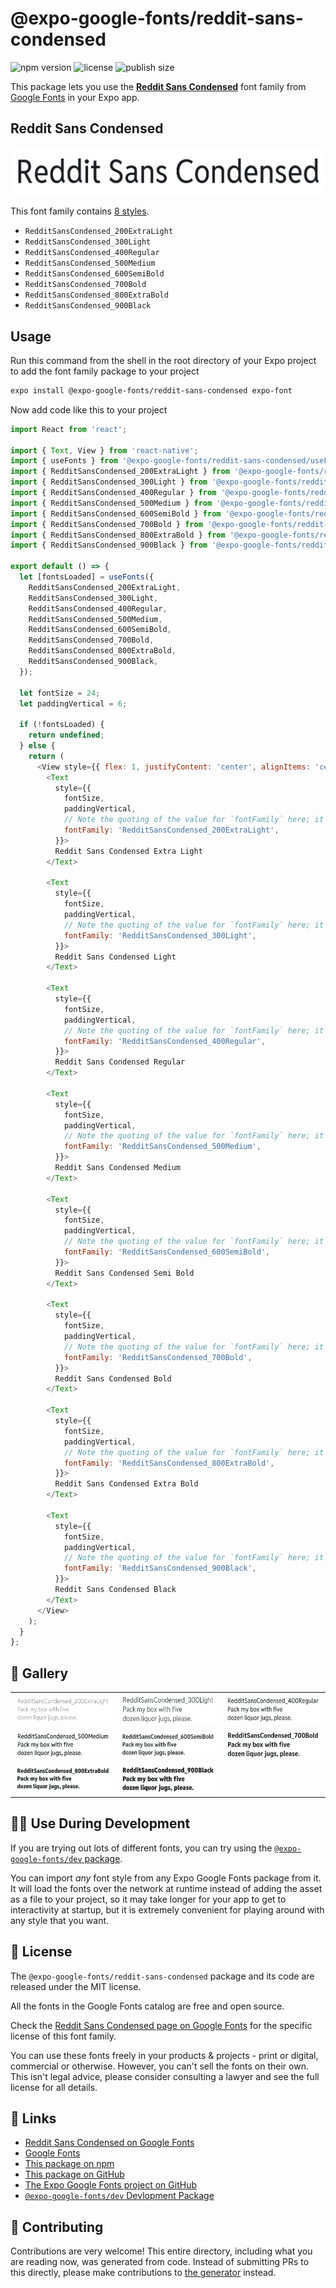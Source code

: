 # @expo-google-fonts/reddit-sans-condensed

![npm version](https://flat.badgen.net/npm/v/@expo-google-fonts/reddit-sans-condensed)
![license](https://flat.badgen.net/github/license/expo/google-fonts)
![publish size](https://flat.badgen.net/packagephobia/install/@expo-google-fonts/reddit-sans-condensed)

This package lets you use the [**Reddit Sans Condensed**](https://fonts.google.com/specimen/Reddit+Sans+Condensed) font family from [Google Fonts](https://fonts.google.com/) in your Expo app.

## Reddit Sans Condensed

![Reddit Sans Condensed](./font-family.png)

This font family contains [8 styles](#-gallery).

- `RedditSansCondensed_200ExtraLight`
- `RedditSansCondensed_300Light`
- `RedditSansCondensed_400Regular`
- `RedditSansCondensed_500Medium`
- `RedditSansCondensed_600SemiBold`
- `RedditSansCondensed_700Bold`
- `RedditSansCondensed_800ExtraBold`
- `RedditSansCondensed_900Black`

## Usage

Run this command from the shell in the root directory of your Expo project to add the font family package to your project
```sh
expo install @expo-google-fonts/reddit-sans-condensed expo-font
```

Now add code like this to your project
```js
import React from 'react';

import { Text, View } from 'react-native';
import { useFonts } from '@expo-google-fonts/reddit-sans-condensed/useFonts';
import { RedditSansCondensed_200ExtraLight } from '@expo-google-fonts/reddit-sans-condensed/200ExtraLight';
import { RedditSansCondensed_300Light } from '@expo-google-fonts/reddit-sans-condensed/300Light';
import { RedditSansCondensed_400Regular } from '@expo-google-fonts/reddit-sans-condensed/400Regular';
import { RedditSansCondensed_500Medium } from '@expo-google-fonts/reddit-sans-condensed/500Medium';
import { RedditSansCondensed_600SemiBold } from '@expo-google-fonts/reddit-sans-condensed/600SemiBold';
import { RedditSansCondensed_700Bold } from '@expo-google-fonts/reddit-sans-condensed/700Bold';
import { RedditSansCondensed_800ExtraBold } from '@expo-google-fonts/reddit-sans-condensed/800ExtraBold';
import { RedditSansCondensed_900Black } from '@expo-google-fonts/reddit-sans-condensed/900Black';

export default () => {
  let [fontsLoaded] = useFonts({
    RedditSansCondensed_200ExtraLight,
    RedditSansCondensed_300Light,
    RedditSansCondensed_400Regular,
    RedditSansCondensed_500Medium,
    RedditSansCondensed_600SemiBold,
    RedditSansCondensed_700Bold,
    RedditSansCondensed_800ExtraBold,
    RedditSansCondensed_900Black,
  });

  let fontSize = 24;
  let paddingVertical = 6;

  if (!fontsLoaded) {
    return undefined;
  } else {
    return (
      <View style={{ flex: 1, justifyContent: 'center', alignItems: 'center' }}>
        <Text
          style={{
            fontSize,
            paddingVertical,
            // Note the quoting of the value for `fontFamily` here; it expects a string!
            fontFamily: 'RedditSansCondensed_200ExtraLight',
          }}>
          Reddit Sans Condensed Extra Light
        </Text>

        <Text
          style={{
            fontSize,
            paddingVertical,
            // Note the quoting of the value for `fontFamily` here; it expects a string!
            fontFamily: 'RedditSansCondensed_300Light',
          }}>
          Reddit Sans Condensed Light
        </Text>

        <Text
          style={{
            fontSize,
            paddingVertical,
            // Note the quoting of the value for `fontFamily` here; it expects a string!
            fontFamily: 'RedditSansCondensed_400Regular',
          }}>
          Reddit Sans Condensed Regular
        </Text>

        <Text
          style={{
            fontSize,
            paddingVertical,
            // Note the quoting of the value for `fontFamily` here; it expects a string!
            fontFamily: 'RedditSansCondensed_500Medium',
          }}>
          Reddit Sans Condensed Medium
        </Text>

        <Text
          style={{
            fontSize,
            paddingVertical,
            // Note the quoting of the value for `fontFamily` here; it expects a string!
            fontFamily: 'RedditSansCondensed_600SemiBold',
          }}>
          Reddit Sans Condensed Semi Bold
        </Text>

        <Text
          style={{
            fontSize,
            paddingVertical,
            // Note the quoting of the value for `fontFamily` here; it expects a string!
            fontFamily: 'RedditSansCondensed_700Bold',
          }}>
          Reddit Sans Condensed Bold
        </Text>

        <Text
          style={{
            fontSize,
            paddingVertical,
            // Note the quoting of the value for `fontFamily` here; it expects a string!
            fontFamily: 'RedditSansCondensed_800ExtraBold',
          }}>
          Reddit Sans Condensed Extra Bold
        </Text>

        <Text
          style={{
            fontSize,
            paddingVertical,
            // Note the quoting of the value for `fontFamily` here; it expects a string!
            fontFamily: 'RedditSansCondensed_900Black',
          }}>
          Reddit Sans Condensed Black
        </Text>
      </View>
    );
  }
};

```

## 🔡 Gallery


||||
|-|-|-|
|![RedditSansCondensed_200ExtraLight](./RedditSansCondensed_200ExtraLight.ttf.png)|![RedditSansCondensed_300Light](./RedditSansCondensed_300Light.ttf.png)|![RedditSansCondensed_400Regular](./RedditSansCondensed_400Regular.ttf.png)||
|![RedditSansCondensed_500Medium](./RedditSansCondensed_500Medium.ttf.png)|![RedditSansCondensed_600SemiBold](./RedditSansCondensed_600SemiBold.ttf.png)|![RedditSansCondensed_700Bold](./RedditSansCondensed_700Bold.ttf.png)||
|![RedditSansCondensed_800ExtraBold](./RedditSansCondensed_800ExtraBold.ttf.png)|![RedditSansCondensed_900Black](./RedditSansCondensed_900Black.ttf.png)|||


## 👩‍💻 Use During Development

If you are trying out lots of different fonts, you can try using the [`@expo-google-fonts/dev` package](https://github.com/expo/google-fonts/tree/master/font-packages/dev#readme).

You can import *any* font style from any Expo Google Fonts package from it. It will load the fonts
over the network at runtime instead of adding the asset as a file to your project, so it may take longer
for your app to get to interactivity at startup, but it is extremely convenient
for playing around with any style that you want.

## 📖 License

The `@expo-google-fonts/reddit-sans-condensed` package and its code are released under the MIT license.

All the fonts in the Google Fonts catalog are free and open source.

Check the [Reddit Sans Condensed page on Google Fonts](https://fonts.google.com/specimen/Reddit+Sans+Condensed) for the specific license of this font family.

You can use these fonts freely in your products & projects - print or digital, commercial or otherwise. However, you can't sell the fonts on their own. This isn't legal advice, please consider consulting a lawyer and see the full license for all details.

## 🔗 Links

- [Reddit Sans Condensed on Google Fonts](https://fonts.google.com/specimen/Reddit+Sans+Condensed)
- [Google Fonts](https://fonts.google.com/)
- [This package on npm](https://www.npmjs.com/package/@expo-google-fonts/reddit-sans-condensed)
- [This package on GitHub](https://github.com/expo/google-fonts/tree/master/font-packages/reddit-sans-condensed)
- [The Expo Google Fonts project on GitHub](https://github.com/expo/google-fonts)
- [`@expo-google-fonts/dev` Devlopment Package](https://github.com/expo/google-fonts/tree/master/font-packages/dev)

## 🤝 Contributing

Contributions are very welcome! This entire directory, including what you are reading now, was generated from code. Instead of submitting PRs to this directly, please make contributions to [the generator](https://github.com/expo/google-fonts/tree/master/packages/generator) instead.
